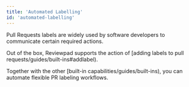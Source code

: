 ```yaml
---
title: 'Automated Labelling'
id: 'automated-labelling'
---
```


Pull Requests labels are widely used by software developers to communicate certain required actions.

Out of the box, Reviewpad supports the action of [adding labels to pull requests/guides/built-ins#addlabel).

Together with the other [built-in capabilities/guides/built-ins), you can automate flexible PR labeling workflows.